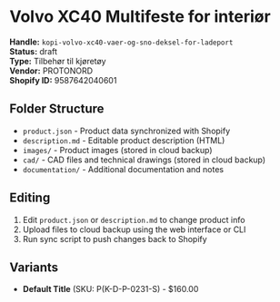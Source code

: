 # Volvo XC40 Multifeste for interiør

**Handle:** `kopi-volvo-xc40-vaer-og-sno-deksel-for-ladeport`  
**Status:** draft  
**Type:** Tilbehør til kjøretøy  
**Vendor:** PROTONORD  
**Shopify ID:** 9587642040601  

## Folder Structure

- `product.json` - Product data synchronized with Shopify
- `description.md` - Editable product description (HTML)
- `images/` - Product images (stored in cloud backup)
- `cad/` - CAD files and technical drawings (stored in cloud backup)
- `documentation/` - Additional documentation and notes

## Editing

1. Edit `product.json` or `description.md` to change product info
2. Upload files to cloud backup using the web interface or CLI
3. Run sync script to push changes back to Shopify

## Variants

- **Default Title** (SKU: P(K-D-P-0231-S) - $160.00
